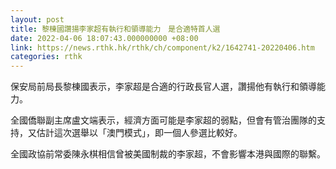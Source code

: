 ```yaml
---
layout: post
title: 黎棟國讚揚李家超有執行和領導能力　是合適特首人選
date: 2022-04-06 18:07:43.000000000 +08:00
link: https://news.rthk.hk/rthk/ch/component/k2/1642741-20220406.htm
categories: rthk
---
```


保安局前局長黎棟國表示，李家超是合適的行政長官人選，讚揚他有執行和領導能力。

全國僑聯副主席盧文端表示，經濟方面可能是李家超的弱點，但會有管治團隊的支持，又估計這次選舉以「澳門模式」，即一個人參選比較好。

全國政協前常委陳永棋相信曾被美國制裁的李家超，不會影響本港與國際的聯繫。
